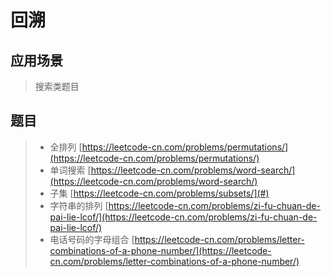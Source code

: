 # 回溯

## 应用场景

> 搜索类题目

## 题目

> * 全排列 [https://leetcode-cn.com/problems/permutations/](https://leetcode-cn.com/problems/permutations/)
> * 单词搜索 [https://leetcode-cn.com/problems/word-search/](https://leetcode-cn.com/problems/word-search/)
> * 子集 [https://leetcode-cn.com/problems/subsets/](#)
> * 字符串的排列 [https://leetcode-cn.com/problems/zi-fu-chuan-de-pai-lie-lcof/](https://leetcode-cn.com/problems/zi-fu-chuan-de-pai-lie-lcof/)
> * 电话号码的字母组合 [https://leetcode-cn.com/problems/letter-combinations-of-a-phone-number/](https://leetcode-cn.com/problems/letter-combinations-of-a-phone-number/)



